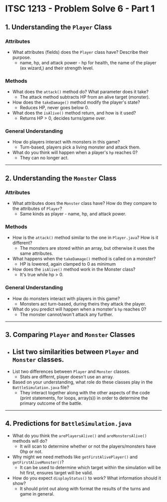 # ITSC 1213 - Problem Solve 6 - Part 1
## **1. Understanding the `Player` Class**
### **Attributes**
- What attributes (fields) does the `Player` class have? Describe their purpose.
  - name, hp, and attack power - hp for health, the name of the player (ex wizard,) and their strength level.

### **Methods**
- What does the `attack()` method do? What parameter does it take?
  - The attack method subtracts HP from an alive target (monster).
- How does the `takeDamage()` method modify the player's state?
  - Reduces HP, never goes below 0.
- What does the `isAlive()` method return, and how is it used?
  - Returns HP > 0, decides turns/game over.

### **General Understanding**
- How do players interact with monsters in this game?
  - Turn-based, players pick a living monster and attack them.
- What do you think will happen when a player's `hp` reaches 0?
  - They can no longer act.

---

## **2. Understanding the `Monster` Class**
### **Attributes**
- What attributes does the `Monster` class have? How do they compare to the attributes of `Player`?
  - Same kinds as player - name, hp, and attack power.

### **Methods**
- How is the `attack()` method similar to the one in `Player.java`? How is it different?
  - The monsters are stored within an array, but otherwise it uses the same attributes. 
- What happens when the `takeDamage()` method is called on a monster?
  - HP is lowered, again clamped to 0 as minimum
- How does the `isAlive()` method work in the Monster class?
  - It's true while hp > 0.

### **General Understanding**
- How do monsters interact with players in this game?
  - Monsters act turn-based, during theirs they attack the player.
- What do you predict will happen when a monster's `hp` reaches 0?
  - The monster cannot/won't attack any further.

---

## **3. Comparing `Player` and `Monster` Classes**
- List two similarities between `Player` and `Monster` classes.
  - 
- List two differences between `Player` and `Monster` classes.
  - Stats are differnt, player doesn't use an array.
- Based on your understanding, what role do these classes play in the `BattleSimulation.java` file?
  - They interact together along with the other aspects of the code (print statements, for loops, array(s)) in order to determine the primary outcome of the battle.

---

## **4. Predictions for `BattleSimulation.java`**
- What do you think the `arePlayersAlive()` and `areMonstersAlive()` methods will do?
  - It will scan to determine whether or not the players/monsters have 0hp or not. 
- Why might we need methods like `getFirstAlivePlayer()` and `getFirstAliveMonster()`?
  - It can be used to determine which target within the simulation will be hit first, ensures target will be valid. 
- How do you expect `displayStatus()` to work? What information should it show?
  - It should print out along with format the results of the turns and game in general.
